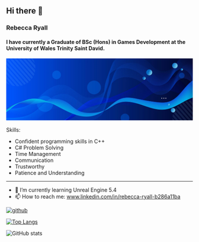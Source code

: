 ## Hi there 👋

### Rebecca Ryall
#### I have currently a Graduate of BSc (Hons) in Games Development at the University of Wales Trinity Saint David. 
![I have currently a Graduate of BSc (Hons) in Games Development at the University of Wales Trinity Saint David.](https://github.com/Bubbles76/Bubbles76/blob/main/blue-abstract-banner-background_181182-20850.jpg)

Skills:
- Confident programming skills in C++
- C# Problem Solving
- Time Management	
- Communication
- Trustworthy
- Patience and Understanding
--------------------------------------------------
- 🌱 I’m currently learning Unreal Engine 5.4 
- 📫 How to reach me: www.linkedin.com/in/rebecca-ryall-b286a11ba 


[<img src='https://cdn.jsdelivr.net/npm/simple-icons@3.0.1/icons/github.svg' alt='github' height='40'>](https://github.com/Bubbles76)  

[![Top Langs](https://github-readme-stats.vercel.app/api/top-langs/?username=Bubbles76)](https://github.com/anuraghazra/github-readme-stats)

![GitHub stats](https://github-readme-stats.vercel.app/api?username=Bubbles76&show_icons=true)  
<!--
**Bubbles76/Bubbles76** is a ✨ _special_ ✨ repository because its `README.md` (this file) appears on your GitHub profile.

Here are some ideas to get you started:

- 🔭 I’m currently working on ...
- 🌱 I’m currently learning ...
- 👯 I’m looking to collaborate on ...
- 🤔 I’m looking for help with ...
- 💬 Ask me about ...
- 📫 How to reach me: ...
- 😄 Pronouns: ...
- ⚡ Fun fact: ...
-->
